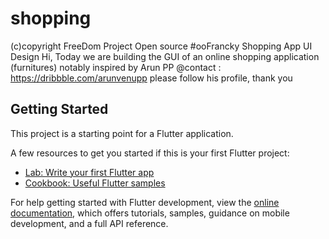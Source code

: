 # shopping

(c)copyright FreeDom Project Open source
#ooFrancky Shopping App UI Design
Hi, Today we are building the GUI of an online shopping application (furnitures)
notably inspired by Arun PP
@contact : https://dribbble.com/arunvenupp
please follow his profile, thank you

## Getting Started

This project is a starting point for a Flutter application.

A few resources to get you started if this is your first Flutter project:

- [Lab: Write your first Flutter app](https://docs.flutter.dev/get-started/codelab)
- [Cookbook: Useful Flutter samples](https://docs.flutter.dev/cookbook)

For help getting started with Flutter development, view the
[online documentation](https://docs.flutter.dev/), which offers tutorials,
samples, guidance on mobile development, and a full API reference.
